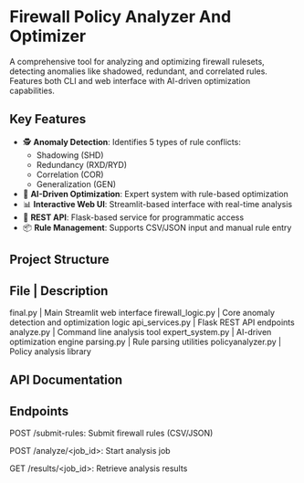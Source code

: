 # Firewall Policy Analyzer And Optimizer

A comprehensive tool for analyzing and optimizing firewall rulesets, detecting anomalies like shadowed, redundant, and correlated rules. Features both CLI and web interface with AI-driven optimization capabilities.

## Key Features

- 🕵️ **Anomaly Detection**: Identifies 5 types of rule conflicts:
  - Shadowing (SHD)
  - Redundancy (RXD/RYD)
  - Correlation (COR)
  - Generalization (GEN)
- 🤖 **AI-Driven Optimization**: Expert system with rule-based optimization
- 📊 **Interactive Web UI**: Streamlit-based interface with real-time analysis
- 🔌 **REST API**: Flask-based service for programmatic access
- 📦 **Rule Management**: Supports CSV/JSON input and manual rule entry

## Project Structure
File	                        |           Description
--------------------------------------------------------------------------------------
final.py	                    |          Main Streamlit web interface
firewall_logic.py	            |          Core anomaly detection and optimization logic
api_services.py	              |          Flask REST API endpoints
analyze.py	                  |          Command line analysis tool
expert_system.py	            |          AI-driven optimization engine
parsing.py	                  |          Rule parsing utilities
policyanalyzer.py	            |          Policy analysis library

## API Documentation

Endpoints
----------
POST /submit-rules: Submit firewall rules (CSV/JSON)

POST /analyze/<job_id>: Start analysis job

GET /results/<job_id>: Retrieve analysis results
